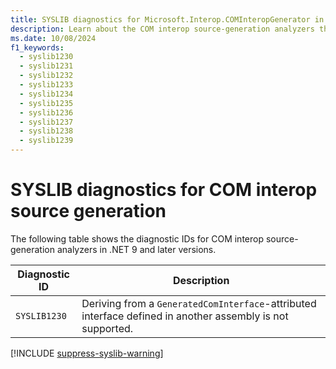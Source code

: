 ```yaml
---
title: SYSLIB diagnostics for Microsoft.Interop.COMInteropGenerator in .NET 9 and later
description: Learn about the COM interop source-generation analyzers that generate compile-time suggestions SYSLIB1230 through SYSLIB1239.
ms.date: 10/08/2024
f1_keywords:
  - syslib1230
  - syslib1231
  - syslib1232
  - syslib1233
  - syslib1234
  - syslib1235
  - syslib1236
  - syslib1237
  - syslib1238
  - syslib1239
---
```

# SYSLIB diagnostics for COM interop source generation

The following table shows the diagnostic IDs for COM interop source-generation analyzers in .NET 9 and later versions.

| Diagnostic ID | Description |
| - | - |
| `SYSLIB1230` | Deriving from a `GeneratedComInterface`-attributed interface defined in another assembly is not supported. |

[!INCLUDE [suppress-syslib-warning](includes/suppress-source-generator-diagnostics.md)]
